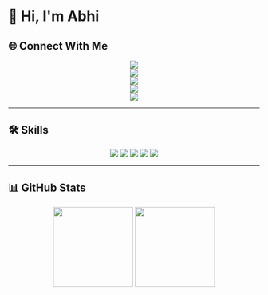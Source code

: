 # 👋 Hi, I'm Abhi

## 🌐 Connect With Me

<p align="center">
  <a href="https://instagram.com/yourusername">
    <img src="https://img.shields.io/badge/Instagram-000000?style=for-the-badge&logo=instagram&logoColor=E4405F" />
  </a><br>

  <a href="https://facebook.com/yourusername">
    <img src="https://img.shields.io/badge/Facebook-000000?style=for-the-badge&logo=facebook&logoColor=1877F2" />
  </a><br>

  <a href="https://linkedin.com/in/yourusername">
    <img src="https://img.shields.io/badge/LinkedIn-000000?style=for-the-badge&logo=linkedin&logoColor=0A66C2" />
  </a><br>

  <a href="https://youtube.com/@yourusername">
    <img src="https://img.shields.io/badge/YouTube-000000?style=for-the-badge&logo=youtube&logoColor=FF0000" />
  </a><br>

  <a href="mailto:yourmail@example.com">
    <img src="https://img.shields.io/badge/Email-000000?style=for-the-badge&logo=gmail&logoColor=D14836" />
  </a>
</p>

---

## 🛠 Skills
<p align="center">
  <img src="https://img.shields.io/badge/HTML5-000000?style=for-the-badge&logo=html5&logoColor=E34F26" />
  <img src="https://img.shields.io/badge/CSS3-000000?style=for-the-badge&logo=css3&logoColor=1572B6" />
  <img src="https://img.shields.io/badge/JavaScript-000000?style=for-the-badge&logo=javascript&logoColor=F7DF1E" />
  <img src="https://img.shields.io/badge/React-000000?style=for-the-badge&logo=react&logoColor=61DAFB" />
  <img src="https://img.shields.io/badge/Figma-000000?style=for-the-badge&logo=figma&logoColor=F24E1E" />
</p>

---

## 📊 GitHub Stats
<p align="center">
  <img src="https://github-readme-stats.vercel.app/api?username=yourusername&show_icons=true&theme=radical" height="160"/>
  <img src="https://github-readme-streak-stats.herokuapp.com/?user=yourusername&theme=radical" height="160"/>
</p>
